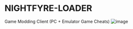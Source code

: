 # NIGHTFYRE-LOADER
Game Modding Client (PC + Emulator Game Cheats)
![image](https://user-images.githubusercontent.com/80198020/137233628-c479d823-22ee-427a-8e1d-1aa61c250f52.png)
